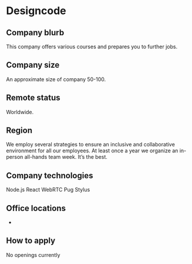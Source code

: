 # Designcode

## Company blurb

This company offers various courses and prepares you to further jobs.

## Company size

An approximate size of company 50-100.

## Remote status

Worldwide.

## Region
We employ several strategies to ensure an inclusive and collaborative environment for all our employees.
At least once a year we organize an in-person all-hands team week. It’s the best.


## Company technologies

Node.js
React
WebRTC
Pug
Stylus


## Office locations

-

## How to apply

No openings currently
